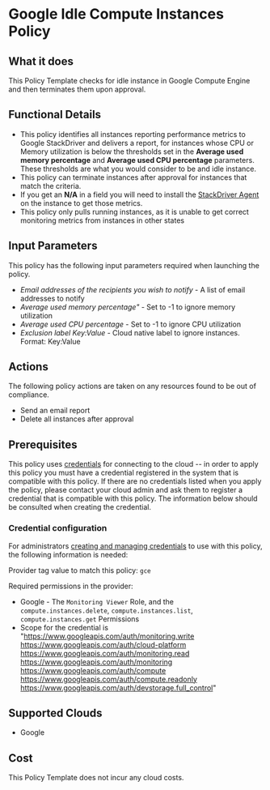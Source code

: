 # Google Idle Compute Instances Policy

## What it does

This Policy Template checks for idle instance in Google Compute Engine and then terminates them upon approval.

## Functional Details

- This policy identifies all instances reporting performance metrics to Google StackDriver and delivers a report, for instances whose CPU or Memory utilization is below the thresholds set in the **Average used memory percentage** and **Average used CPU percentage** parameters. These thresholds are what you would consider to be and idle instance.
- This policy can terminate instances after approval for instances that match the criteria.
- If you get an **N/A** in a field you will need to install the [StackDriver Agent](https://cloud.google.com/monitoring/agent/install-agent) on the instance to get those metrics.
- This policy only pulls running instances, as it is unable to get correct monitoring metrics from instances in other states

## Input Parameters

This policy has the following input parameters required when launching the policy.

- *Email addresses of the recipients you wish to notify* - A list of email addresses to notify
- *Average used memory percentage"* - Set to -1 to ignore memory utilization
- *Average used CPU percentage* - Set to -1 to ignore CPU utilization
- *Exclusion label Key:Value* - Cloud native label to ignore instances. Format: Key:Value

## Actions

The following policy actions are taken on any resources found to be out of compliance.

- Send an email report
- Delete all instances after approval

## Prerequisites

This policy uses [credentials](https://docs.rightscale.com/policies/users/guides/credential_management.html) for connecting to the cloud -- in order to apply this policy you must have a credential registered in the system that is compatible with this policy. If there are no credentials listed when you apply the policy, please contact your cloud admin and ask them to register a credential that is compatible with this policy. The information below should be consulted when creating the credential.

### Credential configuration

For administrators [creating and managing credentials](https://docs.rightscale.com/policies/users/guides/credential_management.html) to use with this policy, the following information is needed:

Provider tag value to match this policy: `gce`

Required permissions in the provider:

- Google - The `Monitoring Viewer` Role, and the `compute.instances.delete`, `compute.instances.list`, `compute.instances.get` Permissions
- Scope for the credential is "https://www.googleapis.com/auth/monitoring.write https://www.googleapis.com/auth/cloud-platform https://www.googleapis.com/auth/monitoring.read https://www.googleapis.com/auth/monitoring https://www.googleapis.com/auth/compute https://www.googleapis.com/auth/compute.readonly https://www.googleapis.com/auth/devstorage.full_control"

## Supported Clouds

- Google

## Cost

This Policy Template does not incur any cloud costs.
